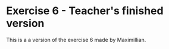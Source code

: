 # Exercise 6 - Teacher's finished version

This is a a version of the exercise 6 made by Maximillian.

